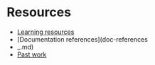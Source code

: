 # Resources

- [Learning resources](learning-resources.md)
- [Documentation references](doc-references
- _.md)
- [Past work](past-work.md)
